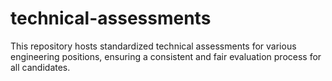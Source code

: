 # technical-assessments
This repository hosts standardized technical assessments for various engineering positions, ensuring a consistent and fair evaluation process for all candidates.

